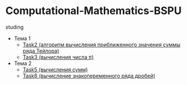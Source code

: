 # Computational-Mathematics-BSPU
studing

* Тема 1
  * [Task2 (алгоритм вычисления приближенного значения суммы ряда Тейлора)](/src/main/java/Topic1/Task2)
  * [Task3 (вычисления числа &#960;)](/src/main/java/Topic1/Task3)
* Тема 2
  * [Task5 (вычисления сумм)](/src/main/java/Topic2/Task5)
  * [Task6 (вычисление знакопеременного ряда дробей)](/src/main/java/Topic2/Task6)